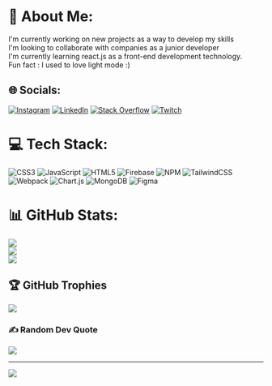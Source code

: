 # 💫 About Me:
I'm currently working on new projects as a way to develop my skills <br>I'm looking to collaborate with companies as a junior developer<br>I'm currently learning react.js as a front-end development technology.<br>Fun fact : I used to love light mode :)


## 🌐 Socials:
[![Instagram](https://img.shields.io/badge/Instagram-%23E4405F.svg?logo=Instagram&logoColor=white)](https://instagram.com/Arsi_nist) [![LinkedIn](https://img.shields.io/badge/LinkedIn-%230077B5.svg?logo=linkedin&logoColor=white)](https://www.linkedin.com/in/arsalan-ghoochani-a4812322a/) [![Stack Overflow](https://img.shields.io/badge/-Stackoverflow-FE7A16?logo=stack-overflow&logoColor=white)](https://stackoverflow.com/users/13953555/arsi-gh) [![Twitch](https://img.shields.io/badge/Twitch-%239146FF.svg?logo=Twitch&logoColor=white)](https://twitch.tv/Arsi_gh) 

# 💻 Tech Stack:
![CSS3](https://img.shields.io/badge/css3-%231572B6.svg?style=for-the-badge&logo=css3&logoColor=white) ![JavaScript](https://img.shields.io/badge/javascript-%23323330.svg?style=for-the-badge&logo=javascript&logoColor=%23F7DF1E) ![HTML5](https://img.shields.io/badge/html5-%23E34F26.svg?style=for-the-badge&logo=html5&logoColor=white) ![Firebase](https://img.shields.io/badge/firebase-%23039BE5.svg?style=for-the-badge&logo=firebase) ![NPM](https://img.shields.io/badge/NPM-%23000000.svg?style=for-the-badge&logo=npm&logoColor=white) ![TailwindCSS](https://img.shields.io/badge/tailwindcss-%2338B2AC.svg?style=for-the-badge&logo=tailwind-css&logoColor=white) ![Webpack](https://img.shields.io/badge/webpack-%238DD6F9.svg?style=for-the-badge&logo=webpack&logoColor=black) ![Chart.js](https://img.shields.io/badge/chart.js-F5788D.svg?style=for-the-badge&logo=chart.js&logoColor=white) ![MongoDB](https://img.shields.io/badge/MongoDB-%234ea94b.svg?style=for-the-badge&logo=mongodb&logoColor=white) 	![Figma](https://img.shields.io/badge/figma-%23F24E1E.svg?style=for-the-badge&logo=figma&logoColor=white)
# 📊 GitHub Stats:
![](https://github-readme-stats.vercel.app/api?username=Arsi-gh&theme=dark&hide_border=false&include_all_commits=false&count_private=false)<br/>
![](https://github-readme-streak-stats.herokuapp.com/?user=Arsi-gh&theme=dark&hide_border=false)<br/>
![](https://github-readme-stats.vercel.app/api/top-langs/?username=Arsi-gh&theme=dark&hide_border=false&include_all_commits=false&count_private=false&layout=compact)

## 🏆 GitHub Trophies
![](https://github-profile-trophy.vercel.app/?username=Arsi-gh&theme=radical&no-frame=false&no-bg=true&margin-w=4)

### ✍️ Random Dev Quote
![](https://quotes-github-readme.vercel.app/api?type=horizontal&theme=radical)

---
[![](https://visitcount.itsvg.in/api?id=Arsi-gh&icon=0&color=0)](https://visitcount.itsvg.in)

<!-- Proudly created with GPRM ( https://gprm.itsvg.in ) -->
